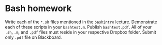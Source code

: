 # Bash homework

Write each of the `*.sh` files mentioned in the `bashintro` lecture. Demonstrate each of these 
scripts in your `bashtest.m`. Publish `bashtest.pdf`. All of your `.sh`, `.m`, and `.pdf` files 
must reside in your respective Dropbox folder. Submit only `.pdf` file on Blackboard.

